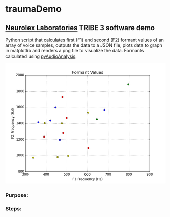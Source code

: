 # traumaDemo
## [Neurolex Laboratories](https://github.com/NeuroLexDiagnostics) TRIBE 3 software demo 
Python script that calculates first (F1) and second (F2) formant values of an array of voice samples, outputs the data to a JSON file, plots data to graph in matplotlib and renders a png file to visualize the data. 
Formants calculated using [pyAudioAnalysis](https://github.com/tyiannak/pyAudioAnalysis).

![alt text](https://github.com/imABEING/traumaDemo/blob/master/F1_F2_Values.png "Plot")

### Purpose:

### Steps:



